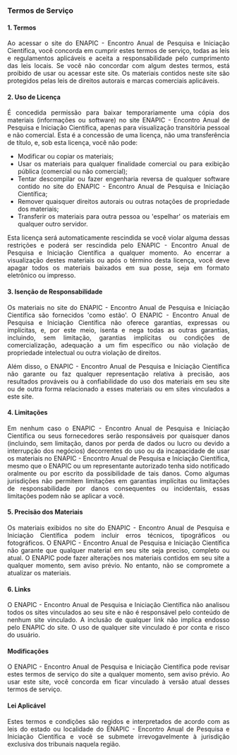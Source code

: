 <div style="text-align: justify;">

### Termos de Serviço

#### 1. Termos

Ao acessar o site do ENAPIC - Encontro Anual de Pesquisa e Iniciação Científica, você concorda em cumprir estes termos de serviço, todas as leis e regulamentos aplicáveis ​​e aceita a responsabilidade pelo cumprimento das leis locais. Se você não concordar com algum destes termos, está proibido de usar ou acessar este site. Os materiais contidos neste site são protegidos pelas leis de direitos autorais e marcas comerciais aplicáveis.

#### 2. Uso de Licença

É concedida permissão para baixar temporariamente uma cópia dos materiais (informações ou software) no site ENAPIC - Encontro Anual de Pesquisa e Iniciação Científica, apenas para visualização transitória pessoal e não comercial. Esta é a concessão de uma licença, não uma transferência de título, e, sob esta licença, você não pode:

- Modificar ou copiar os materiais;
- Usar os materiais para qualquer finalidade comercial ou para exibição pública (comercial ou não comercial);
- Tentar descompilar ou fazer engenharia reversa de qualquer software contido no site do ENAPIC - Encontro Anual de Pesquisa e Iniciação Científica;
- Remover quaisquer direitos autorais ou outras notações de propriedade dos materiais;
- Transferir os materiais para outra pessoa ou 'espelhar' os materiais em qualquer outro servidor.

Esta licença será automaticamente rescindida se você violar alguma dessas restrições e poderá ser rescindida pelo ENAPIC - Encontro Anual de Pesquisa e Iniciação Científica a qualquer momento. Ao encerrar a visualização destes materiais ou após o término desta licença, você deve apagar todos os materiais baixados em sua posse, seja em formato eletrônico ou impresso.

#### 3. Isenção de Responsabilidade

Os materiais no site do ENAPIC - Encontro Anual de Pesquisa e Iniciação Científica são fornecidos 'como estão'. O ENAPIC - Encontro Anual de Pesquisa e Iniciação Científica não oferece garantias, expressas ou implícitas, e, por este meio, isenta e nega todas as outras garantias, incluindo, sem limitação, garantias implícitas ou condições de comercialização, adequação a um fim específico ou não violação de propriedade intelectual ou outra violação de direitos.

Além disso, o ENAPIC - Encontro Anual de Pesquisa e Iniciação Científica não garante ou faz qualquer representação relativa à precisão, aos resultados prováveis ​​ou à confiabilidade do uso dos materiais em seu site ou de outra forma relacionado a esses materiais ou em sites vinculados a este site.

#### 4. Limitações

Em nenhum caso o ENAPIC - Encontro Anual de Pesquisa e Iniciação Científica ou seus fornecedores serão responsáveis ​​por quaisquer danos (incluindo, sem limitação, danos por perda de dados ou lucro ou devido a interrupção dos negócios) decorrentes do uso ou da incapacidade de usar os materiais no ENAPIC - Encontro Anual de Pesquisa e Iniciação Científica, mesmo que o ENAPIC ou um representante autorizado tenha sido notificado oralmente ou por escrito da possibilidade de tais danos. Como algumas jurisdições não permitem limitações em garantias implícitas ou limitações de responsabilidade por danos consequentes ou incidentais, essas limitações podem não se aplicar a você.

#### 5. Precisão dos Materiais

Os materiais exibidos no site do ENAPIC - Encontro Anual de Pesquisa e Iniciação Científica podem incluir erros técnicos, tipográficos ou fotográficos. O ENAPIC - Encontro Anual de Pesquisa e Iniciação Científica não garante que qualquer material em seu site seja preciso, completo ou atual. O ENAPIC pode fazer alterações nos materiais contidos em seu site a qualquer momento, sem aviso prévio. No entanto, não se compromete a atualizar os materiais.

#### 6. Links

O ENAPIC - Encontro Anual de Pesquisa e Iniciação Científica não analisou todos os sites vinculados ao seu site e não é responsável pelo conteúdo de nenhum site vinculado. A inclusão de qualquer link não implica endosso pelo ENAPIC do site. O uso de qualquer site vinculado é por conta e risco do usuário.

#### Modificações

O ENAPIC - Encontro Anual de Pesquisa e Iniciação Científica pode revisar estes termos de serviço do site a qualquer momento, sem aviso prévio. Ao usar este site, você concorda em ficar vinculado à versão atual desses termos de serviço.

#### Lei Aplicável

Estes termos e condições são regidos e interpretados de acordo com as leis do estado ou localidade do ENAPIC - Encontro Anual de Pesquisa e Iniciação Científica e você se submete irrevogavelmente à jurisdição exclusiva dos tribunais naquela região.

</div>
